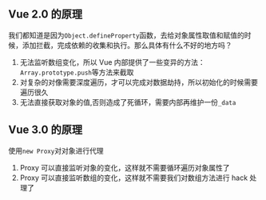 ## Vue 2.0 的原理

我们都知道是因为`Object.defineProperty`函数，去给对象属性取值和赋值的时候，添加拦截，完成依赖的收集和执行。那么具体有什么不好的地方吗？

1. 无法监听数组变化，所以 Vue 内部提供了一些变异的方法：`Array.prototype.push`等方法来截取
2. 对复杂的对像需要深度遍历，才可以完成对数据劫持，所以初始化的时候需要遍历很久
3. 无法直接获取对象的值,否则造成了死循环，需要内部再维护一份`_data`

## Vue 3.0 的原理

使用`new Proxy`对对象进行代理

1. Proxy 可以直接监听对象的变化，这样就不需要循环遍历对象属性了
2. Proxy 可以直接监听数组的变化，这样就不需要我们对数组方法进行 hack 处理了
